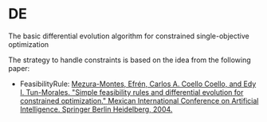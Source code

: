 # DE
The basic differential evolution algorithm for constrained single-objective optimization

The strategy to handle constraints is based on the idea from the following paper:

- FeasibilityRule: [Mezura-Montes, Efrén, Carlos A. Coello Coello, and Edy I. Tun-Morales. "Simple feasibility rules and differential evolution for constrained optimization." Mexican International Conference on Artificial Intelligence. Springer Berlin Heidelberg, 2004.](https://pdfs.semanticscholar.org/e90d/c00b726b01d3da39d39bd5182278c15f13af.pdf)